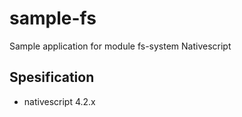 # sample-fs
Sample application for module fs-system Nativescript

## Spesification
- nativescript 4.2.x
